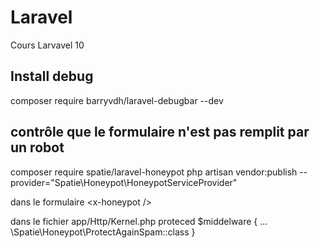 # Laravel
Cours Larvavel 10


## Install debug
composer require barryvdh/laravel-debugbar --dev

## contrôle que le formulaire n'est pas remplit par un robot
composer require spatie/laravel-honeypot
php artisan vendor:publish --provider="Spatie\Honeypot\HoneypotServiceProvider"

dans le formulaire 
  \<x-honeypot /\>

dans le fichier app/Http/Kernel.php
  proteced $middelware {
      ...
      \Spatie\Honeypot\ProtectAgainSpam::class
  }


